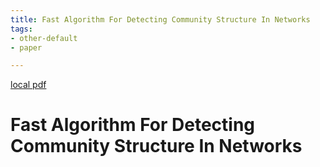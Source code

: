 ```yaml
---
title: Fast Algorithm For Detecting Community Structure In Networks
tags:
- other-default
- paper

---
```


[local pdf](../../../pdfs/Fast-algorithm-for-detecting-community-structure-in-networks.pdf)

# Fast Algorithm For Detecting Community Structure In Networks
